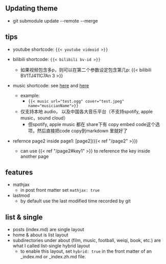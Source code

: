 ## Updating theme
- git submodule update --remote --merge

## tips 
- youtube shortcode: `{{< youtube videoid >}}`
- bilibili shortcode: `{{< bilibili bv-id >}}`
    - 如果视频包含多p，则可以在第二个参数设定包含第几p: {{< bilibili BV1TJ411C7An 3 >}}
- music shortcode: see [here](https://hugoloveit.com/zh-cn/theme-documentation-music-shortcode/) and [here](https://github.com/metowolf/MetingJS)
    - example:
        - `{{< music url="test.ogg" cover="test.jpeg" name="musicianName">}}`
    - 仅支持本地 audio， 以及中国各大音乐平台（不支持spotify, apple music，sound cloud）
        - 但spotify, apple music 都在 share下有 copy embed code这个选项，然后直接把code copy到markdown 里就好了

- refernce page2 inside page1: [page2]({{< ref "/page2" >}})
    - can use {{< ref "/page2#key1" >}} to reference the key inside another page

## features 
- mathjax 
    - in post front matter set `mathjax: true`
- lastmod
    - by default use the last modified time recorded by git 

## list & single 
- posts (index.md) are single layout 
- home & about is list layout 
- subdirectories under about (film, music, football, weiqi, book, etc.) are what I called list-single hybrid layout 
    - to enable this layout, set `hybrid: true` in the front matter of an _index.md or _index.zh.md file.